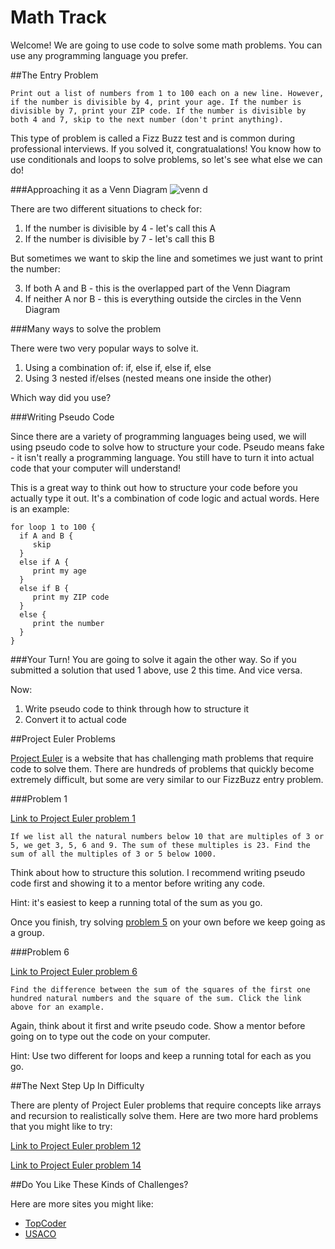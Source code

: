 # Math Track

Welcome! We are going to use code to solve some math problems. You can use any programming language you prefer.

##The Entry Problem

`Print out a list of numbers from 1 to 100 each on a new line. However, if the number is divisible by 4, print your age. If the number is divisible by 7, print your ZIP code. If the number is divisible by both 4 and 7, skip to the next number (don't print anything).`

This type of problem is called a Fizz Buzz test and is common during professional interviews. If you solved it, congratualations! You know how to use conditionals and loops to solve problems, so let's see what else we can do!

###Approaching it as a Venn Diagram
![venn d](http://uvalaw.typepad.com/.a/6a00d8349d72fd69e201676818db67970b-pi)

  There are two different situations to check for:

1. If the number is divisible by 4 - let's call this A
2. If the number is divisible by 7 - let's call this B

  But sometimes we want to skip the line and sometimes we just want to print the number:

3. If both A and B - this is the overlapped part of the Venn Diagram
4. If neither A nor B - this is everything outside the circles in the Venn Diagram

###Many ways to solve the problem

There were two very popular ways to solve it. 

1. Using a combination of: if, else if, else if, else
2. Using 3 nested if/elses (nested means one inside the other)

Which way did you use?


###Writing Pseudo Code

Since there are a variety of programming languages being used, we will using pseudo code to solve how to structure your code. Pseudo means fake - it isn't really a programming language. You still have to turn it into actual code that your computer will understand!

This is a great way to think out how to structure your code before you actually type it out. It's a combination of code logic and actual words. Here is an example:

```
for loop 1 to 100 {
  if A and B {
     skip
  }
  else if A {
     print my age
  }
  else if B {
     print my ZIP code
  }
  else {
     print the number
  }
}
```

###Your Turn!
You are going to solve it again the other way. So if you submitted a solution that used 1 above, use 2 this time. And vice versa. 

Now:
1. Write pseudo code to think through how to structure it
2. Convert it to actual code

##Project Euler Problems

[Project Euler](https://projecteuler.net/) is a website that has challenging math problems that require code to solve them. There are hundreds of problems that quickly become extremely difficult, but some are very similar to our FizzBuzz entry problem.

###Problem 1

[Link to Project Euler problem 1](https://projecteuler.net/problem=1)

`If we list all the natural numbers below 10 that are multiples of 3 or 5, we get 3, 5, 6 and 9. The sum of these multiples is 23. Find the sum of all the multiples of 3 or 5 below 1000.`

Think about how to structure this solution. I recommend writing pseudo code first and showing it to a mentor before writing any code.

Hint: it's easiest to keep a running total of the sum as you go.

Once you finish, try solving [problem 5](https://projecteuler.net/problem=5) on your own before we keep going as a group.

###Problem 6

[Link to Project Euler problem 6](https://projecteuler.net/problem=6)

`Find the difference between the sum of the squares of the first one hundred natural numbers and the square of the sum. Click the link above for an example.`

Again, think about it first and write pseudo code. Show a mentor before going on to type out the code on your computer. 

Hint: Use two different for loops and keep a running total for each as you go.

##The Next Step Up In Difficulty

There are plenty of Project Euler problems that require concepts like arrays and recursion to realistically solve them. Here are two more hard problems that you might like to try:

[Link to Project Euler problem 12](https://projecteuler.net/problem=12)

[Link to Project Euler problem 14](https://projecteuler.net/problem=14)

##Do You Like These Kinds of Challenges?

Here are more sites you might like:
* [TopCoder](http://www.usaco.org/)
* [USACO](http://community.topcoder.com/tc?module=ProblemArchive&sr=&er=&sc=&sd=&class=&cat=Advanced+Math&div1l=&div2l=1&mind1s=&mind2s=&maxd1s=&maxd2s=&wr=)
